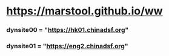 # https://marstool.github.io/ww

### dynsite00 = "https://hk01.chinadsf.org"
### dynsite01 = "https://eng2.chinadsf.org"
